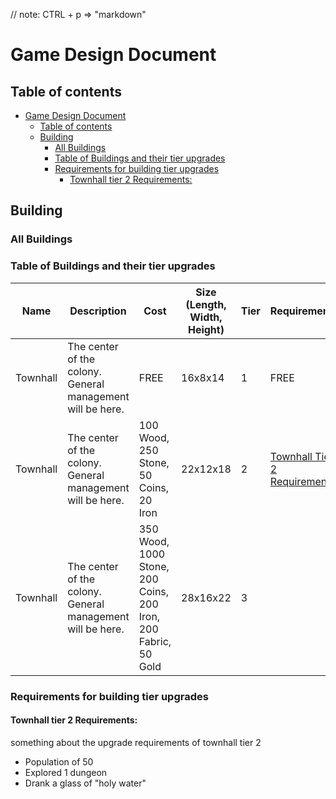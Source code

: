 // note: CTRL + p => "markdown"
# Game Design Document

## Table of contents
- [Game Design Document](#game-design-document)
  - [Table of contents](#table-of-contents)
  - [Building](#building)
    - [All Buildings](#all-buildings)
    - [Table of Buildings and their tier upgrades](#table-of-buildings-and-their-tier-upgrades)
    - [Requirements for building tier upgrades](#requirements-for-building-tier-upgrades)
      - [Townhall tier 2 Requirements:](#townhall-tier-2-requirements)

## Building

### All Buildings

### Table of Buildings and their tier upgrades

| Name      | Description                                                | Cost                                                           | Size (Length, Width, Height) | Tier | Requirements |
|-----------|------------------------------------------------------------|----------------------------------------------------------------|------------------------------|------|--------------|
| Townhall  | The center of the colony. General management will be here.  | FREE                                                           | 16x8x14                      | 1    | FREE          |
| Townhall  | The center of the colony. General management will be here.  | 100 Wood, 250 Stone, 50 Coins, 20 Iron                         | 22x12x18                     | 2    | [Townhall Tier 2 Requirements](#townhall-tier-2-requirements)
| Townhall  | The center of the colony. General management will be here.  | 350 Wood, 1000 Stone, 200 Coins, 200 Iron, 200 Fabric, 50 Gold | 28x16x22                     | 3    |

### Requirements for building tier upgrades 

#### Townhall tier 2 Requirements:
something about the upgrade requirements of townhall tier 2
- Population of 50
- Explored 1 dungeon
- Drank a glass of "holy water"